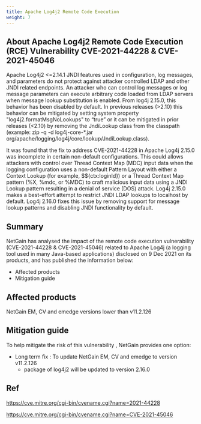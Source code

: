 ```yaml
---
title: Apache Log4j2 Remote Code Execution
weight: 7
---
```


## About Apache Log4j2 Remote Code Execution (RCE) Vulnerability CVE-2021-44228 & CVE-2021-45046
Apache Log4j2 <=2.14.1 JNDI features used in configuration, log messages, and parameters do not protect against attacker controlled LDAP and other JNDI related endpoints. An attacker who can control log messages or log message parameters can execute arbitrary code loaded from LDAP servers when message lookup substitution is enabled. From log4j 2.15.0, this behavior has been disabled by default. In previous releases (>2.10) this behavior can be mitigated by setting system property "log4j2.formatMsgNoLookups" to &#8220;true&#8221; or it can be mitigated in prior releases (<2.10) by removing the JndiLookup class from the classpath (example: zip -q -d log4j-core-*.jar org/apache/logging/log4j/core/lookup/JndiLookup.class).

It was found that the fix to address CVE-2021-44228 in Apache Log4j 2.15.0 was incomplete in certain non-default configurations. This could allows attackers with control over Thread Context Map (MDC) input data when the logging configuration uses a non-default Pattern Layout with either a Context Lookup (for example, $${ctx:loginId}) or a Thread Context Map pattern (%X, %mdc, or %MDC) to craft malicious input data using a JNDI Lookup pattern resulting in a denial of service (DOS) attack. Log4j 2.15.0 makes a best-effort attempt to restrict JNDI LDAP lookups to localhost by default. Log4j 2.16.0 fixes this issue by removing support for message lookup patterns and disabling JNDI functionality by default.

## Summary
NetGain has analysed the impact of the remote code execution vulnerability (CVE-2021-44228 & CVE-2021-45046) related to Apache Log4j (a logging tool used in many Java-based applications) disclosed on 9 Dec 2021 on its products, and has published the information below:  
  
- Affected products
- Mitigation guide

## Affected products

NetGain EM, CV and emedge versions lower than v11.2.126

## Mitigation guide
To help mitigate the risk of this vulnerability , NetGain provides one option:

- Long term fix :  To update NetGain EM, CV and emedge to version v11.2.126
  - package of log4j2 will be updated to version 2.16.0

## Ref
https://cve.mitre.org/cgi-bin/cvename.cgi?name=2021-44228

https://cve.mitre.org/cgi-bin/cvename.cgi?name=CVE-2021-45046


